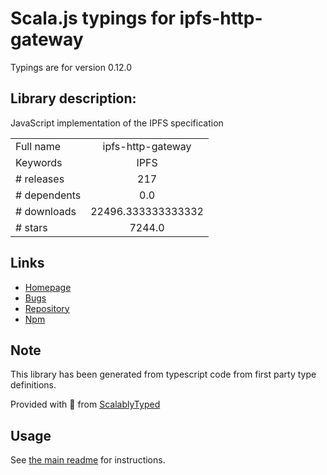 
# Scala.js typings for ipfs-http-gateway

Typings are for version 0.12.0

## Library description:
JavaScript implementation of the IPFS specification

|                    |                 |
| ------------------ | :-------------: |
| Full name          | ipfs-http-gateway |
| Keywords           | IPFS |
| # releases         | 217 |
| # dependents       | 0.0 |
| # downloads        | 22496.333333333332 |
| # stars            | 7244.0 |

## Links
- [Homepage](https://github.com/ipfs/js-ipfs/tree/master/packages/ipfs-http-gateway#readme)
- [Bugs](https://github.com/ipfs/js-ipfs/issues)
- [Repository](https://github.com/ipfs/js-ipfs)
- [Npm](https://www.npmjs.com/package/ipfs-http-gateway)
    


## Note
This library has been generated from typescript code from first party type definitions.

Provided with :purple_heart: from [ScalablyTyped](https://github.com/oyvindberg/ScalablyTyped)

## Usage
See [the main readme](../../readme.md) for instructions.


